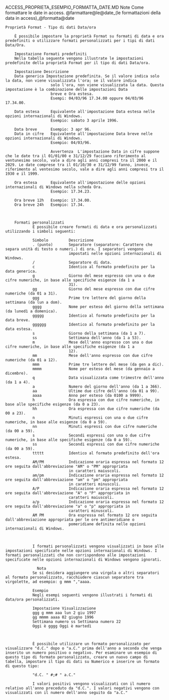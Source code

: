 ACCESS_PROPRIETA_ESEMPIO_FORMATTA_DATE.MD
	Note
		Come formattare le date in access.
		@farmattare@le@date_(le formattazioni della data in access)_@formatta@date
	
	Proprietà Format - Tipo di dati Data/ora

		È possibile impostare la proprietà Format su formati di data e ora predefiniti o utilizzare formati personalizzati per i tipi di dati Data/Ora.

		Impostazione Formati predefiniti
		Nella tabella seguente vengono illustrate le impostazioni predefinite della proprietà Format per il tipo di dati Data/ora.

		Impostazione Descrizione 
		Data generica Impostazione predefinita. Se il valore indica solo la data, non viene visualizzata l'ora; se il valore indica 
						solo l'ora, non viene visualizzata la data. Questa impostazione è la combinazione delle impostazioni Data 
						breve e Ora estesa. 
						Esempi: 04/03/96 17.34.00 oppure 04/03/96 17.34.00.
		 
		Data estesa 	Equivalente all'impostazione Data estesa nelle opzioni internazionali di Windows. 
						Esempio: sabato 3 aprile 1996.
		 
		Data breve 		Esempio: 3 apr 96. 
		Data in cifre 	Equivalente all'impostazione Data breve nelle opzioni internazionali di Windows. 
						Esempio: 04/03/96.

						Avvertenza  L'impostazione Data in cifre suppone che le date tra il 01/01/00 e 31/12/29 facciano riferimento al ventunesimo secolo, vale a dire agli anni compresi tra il 2000 e il 2029. Le date comprese tra il 01/10/30 e 31/12/99 fanno, invece, riferimento al ventesimo secolo, vale a dire agli anni compresi tra il 1930 e il 1999.
		 
		Ora estesa 		Equivalente all'impostazione delle opzioni internazionali di Windows nella scheda Ora.
						Esempio: 17.34.23.
		 
		Ora breve 12h 	Esempio: 17.34.00. 
		Ora breve 24h 	Esempio: 17.34. 



		Formati personalizzati
				È possibile creare formati di data e ora personalizzati utilizzando i simboli seguenti:

				Simbolo 		Descrizione 
				. (punto) 		Separatore (separatore: Carattere che separa unità di testo o numeri.) di ora. I separatori vengono 
								impostati nelle opzioni internazionali di Windows. 
				/ 				Separatore di data. 
				c 				Identico al formato predefinito per la data generica. 
				g 				Giorno del mese espresso con una o due cifre numeriche, in base alle specifiche esigenze (da 1 a 
								31). 
				gg 				Giorno del mese espresso con due cifre numeriche (da 01 a 31). 
				ggg 			Prime tre lettere del giorno della settimana (da lun a dom). 
				gggg 			Nome per esteso del giorno della settimana (da lunedì a domenica). 
				ggggg 			Identico al formato predefinito per la data breve. 
				gggggg 			Identico al formato predefinito per la data estesa. 
				s 				Giorno della settimana (da 1 a 7). 
				ss 				Settimana dell'anno (da 1 a 53). 
				m 				Mese dell'anno espresso con una o due cifre numeriche, in base alle specifiche esigenze (da 1 a 
								12). 
				mm 				Mese dell'anno espresso con due cifre numeriche (da 01 a 12). 
				mmm 			Prime tre lettere del mese (da gen a dic). 
				mmmm 			Nome per esteso del mese (da gennaio a dicembre). 
				q 				Data visualizzata come trimestre dell'anno (da 1 a 4). 
				a 				Numero del giorno dell'anno (da 1 a 366). 
				aa 				Ultime due cifre dell'anno (da 01 a 99). 
				aaaa 			Anno per esteso (da 0100 a 9999). 
				h 				Ora espressa con due cifre numeriche, in base alle specifiche esigenze (da 0 a 23). 
				hh 				Ora espressa con due cifre numeriche (da 00 a 23). 
				n 				Minuti espressi con una o due cifre numeriche, in base alle esigenze (da 0 a 59). 
				nn 				Minuti espressi con due cifre numeriche (da 00 a 59). 
				s 				Secondi espressi con una o due cifre numeriche, in base alle specifiche esigenze (da 0 a 59). 
				ss 				Secondi espressi con due cifre numeriche (da 00 a 59). 
				ttttt 			Identico al formato predefinito dell'ora estesa. 
				AM/PM 			Indicazione oraria espressa nel formato 12 ore seguita dall'abbreviazione "AM" o "PM" appropriata 
								in caratteri maiuscoli. 
				am/pm 			Indicazione oraria espressa nel formato 12 ore seguita dall'abbreviazione "am" o "pm" appropriata 
								in caratteri minuscoli. 
				A/P 			Indicazione oraria espressa nel formato 12 ore seguita dall'abbreviazione "A" o "P" appropriata in 
								caratteri maiuscoli. 
				a/p 			Indicazione oraria espressa nel formato 12 ore seguita dall'abbreviazione "a" o "p" appropriata in 
								caratteri minuscoli. 
				AM PM 			Ora espressa nel formato 12 ore seguita dall'abbreviazione appropriata per le ore antimeridiane o 
								pomeridiane definita nelle opzioni internazionali di Windows. 



				I formati personalizzati vengono visualizzati in base alle impostazioni specificate nelle opzioni internazionali di Windows. I formati personalizzati che non corrispondono alle impostazioni specificate nelle opzioni internazionali di Windows vengono ignorati.

				  Nota 
				Se si desidera aggiungere una virgola o altri separatori al formato personalizzato, racchiudere ciascun separatore tra virgolette, ad esempio: g mmm ","aaaa. 

				Esempio
				Negli esempi seguenti vengono illustrati i formati di data/ora personalizzati.

				Impostazione Visualizzazione 
				ggg g mmm aaa lun 2 giu 1997 
				gg mmmm aaaa 02 giugno 1996 
				Settimana numero ss Settimana numero 22 
				Oggi è gggg Oggi è martedì 



				È possibile utilizzare un formato personalizzato per visualizzare "d.C." dopo o "a.C." prima dell'anno a seconda che venga inserito un numero positivo o negativo. Per esaminare un esempio di questo tipo di formato personalizzato, creare un nuovo campo di tabella, impostare il tipo di dati su Numerico e inserire un formato di questo tipo:

				"d.C. " #;# " a.C."

				I valori positivi vengono visualizzati con il numero relativo all'anno preceduto da "d.C.". I valori negativi vengono con visualizzati con il numero dell'anno seguito da "a.C."
